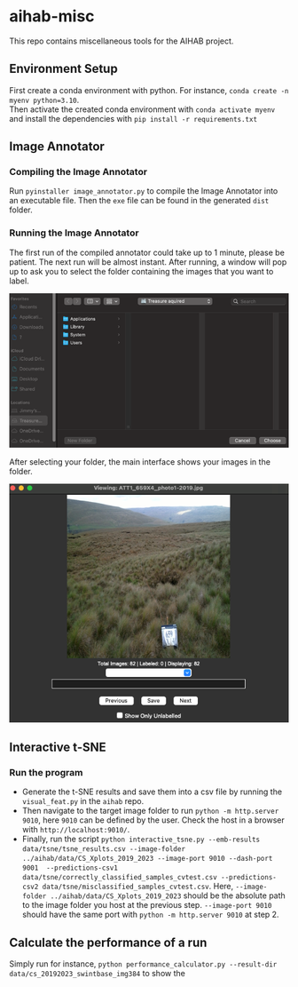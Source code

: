 # aihab-misc
This repo contains miscellaneous tools for the AIHAB project.
## Environment Setup
First create a conda environment with python. For instance, `conda create -n myenv python=3.10`.  
Then activate the created conda environment with `conda activate myenv` and install the dependencies with `pip install -r requirements.txt`
## Image Annotator 
### Compiling the Image Annotator
Run `pyinstaller image_annotator.py` to compile the Image Annotator into an executable file. Then the `exe` file can be found in the generated `dist` folder.

### Running the Image Annotator
The first run of the compiled annotator could take up to 1 minute, please be patient. The next run will be almost instant. 
After running, a window will pop up to ask you to select the folder containing the images that you want to label.

![img.png](pop-up-window.png)

After selecting your folder, the main interface shows your images in the folder.

![img.png](main-window.png)

## Interactive t-SNE
### Run the program
- Generate the t-SNE results and save them into a csv file by running the `visual_feat.py` in the `aihab` repo. 
- Then navigate to the target image folder to run `python -m http.server 9010`, here `9010` can be defined by the user. Check the host in a browser with `http://localhost:9010/`. 
- Finally, run the script `python interactive_tsne.py --emb-results data/tsne/tsne_results.csv --image-folder ../aihab/data/CS_Xplots_2019_2023 --image-port 9010 --dash-port 9001 
--predictions-csv1 data/tsne/correctly_classified_samples_cvtest.csv --predictions-csv2 data/tsne/misclassified_samples_cvtest.csv`. 
Here, `--image-folder ../aihab/data/CS_Xplots_2019_2023` should be the absolute path to the image folder you host at the previous step. 
`--image-port 9010` should have the same port with `python -m http.server 9010` at step 2.

## Calculate the performance of a run
Simply run for instance, `python performance_calculator.py --result-dir data/cs_20192023_swintbase_img384` to show the 